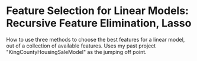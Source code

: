 # Feature Selection for Linear Models: Recursive Feature Elimination, Lasso

How to use three methods to choose the best features for a linear model, out of a collection of available features.
Uses my past project "KingCountyHousingSaleModel" as the jumping off point. 
